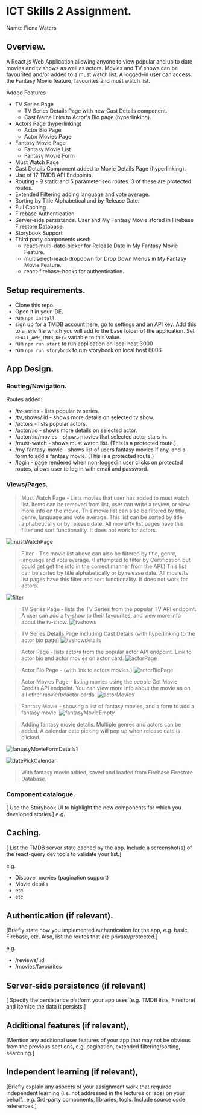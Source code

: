 
# ICT Skills 2 Assignment.

Name: Fiona Waters

## Overview.
A React.js Web Application allowing anyone to view popular and up to date movies and tv shows as well as actors. Movies and TV shows can be favourited and/or added to a must watch list. A logged-in user can access the Fantasy Movie feature, favourites and must watch list.

Added Features
+ TV Series Page
    + TV Series Details Page with new Cast Details component.
    + Cast Name links to Actor's Bio page (hyperlinking).
+ Actors Page (hyperlinking)
    + Actor Bio Page
    + Actor Movies Page
+ Fantasy Movie Page
    + Fantasy Movie List
    + Fantasy Movie Form
+ Must Watch Page
+ Cast Details Component added to Movie Details Page (hyperlinking).
+ Use of 17 TMDB API Endpoints.
+ Routing - 9 static and 5 parameterised routes. 3 of these are protected routes.
+ Extended Filtering adding language and vote average.
+ Sorting by Title Alphabetical and by Release Date.
+ Full Caching
+ Firebase Authentication
+ Server-side persistence. User and My Fantasy Movie stored in Firebase Firestore Database.
+ Storybook Support
+ Third party components used: 
    + react-multi-date-picker for Release Date in My Fantasy Movie Feature.
    + multiselect-react-dropdown for Drop Down Menus in My Fantasy Movie Feature.
    + react-firebase-hooks for authentication.


## Setup requirements.
+ Clone this repo.
+ Open it in your IDE. 
+ run `npm install` 
+ sign up for a TMDB account [here](https://www.themoviedb.org/signup), go to settings and an API key. Add this to a .env file which you will add to the base folder of the application. Set `REACT_APP_TMDB_KEY=` variable to this value.
+ run `npm run start` to run application on local host 3000
+ run `npm run storybook` to run storybook on local host 6006

## App Design.

### Routing/Navigation.

Routes added:

+ /tv-series - lists popular tv series.
+ /tv_shows/:id - shows more details on selected tv show.
+ /actors - lists popular actors.
+ /actor/:id - shows more details on selected actor.
+ /actor/:id/movies - shows movies that selected actor stars in.
+ /must-watch - shows must watch list. (This is a protected route.)
+ /my-fantasy-movie - shows list of users fantasy movies if any, and a form to add a fantasy movie. (This is a protected route.)
+ /login - page rendered when non-loggedin user clicks on protected routes, allows user to log in with email and password.


### Views/Pages.

> Must Watch Page - Lists movies that user has added to must watch list. Items can be removed from list, user can write a review, or view more info on the movie. This movie list can also be filtered by title, genre, language and vote average. This list can be sorted by title alphabetically or by release date. All movie/tv list pages have this filter and sort functionality. It does not work for actors.

![mustWatchPage](https://user-images.githubusercontent.com/76408967/185810050-8fc4423e-5a97-4739-b506-50eb54c90d14.jpg)

>Filter - The movie list above can also be filtered by title, genre, language and vote average. (I attempted to filter by Certification but could get get the info in the correct manner from the API.) This list can be sorted by title alphabetically or by release date. All movie/tv list pages have this filter and sort functionality. It does not work for actors.

![filter](https://user-images.githubusercontent.com/76408967/185810114-f007f297-77cb-465f-b86d-695d8423af9b.jpg)

>TV Series Page - lists the TV Series from the popular TV API endpoint. A user can add a tv-show to their favourites, and view more info about the tv-show.
![tvshows](https://user-images.githubusercontent.com/76408967/185810238-ad56eebe-6ed2-4565-bd17-eb26992b61a3.jpg)

> TV Series Details Page including Cast Details (with hyperlinking to the actor bio page)
![tvshowdetails](https://user-images.githubusercontent.com/76408967/185810352-96584487-2ad8-4de1-9c1d-3c221b6f3e44.jpg)

> Actor Page - lists actors from the popular actor API endpoint. Link to actor bio and actor movies on actor card.
![actorPage](https://user-images.githubusercontent.com/76408967/185810421-6f6440fc-709e-478e-b45f-5eac1d5f9663.jpg)

> Actor Bio Page - (with link to actors movies.)
![actorBioPage](https://user-images.githubusercontent.com/76408967/185810455-ff9340c6-9dc8-4bf3-a281-041557af3aea.jpg)

> Actor Movies Page -  listing movies using the people Get Movie Credits API endpoint. You can view more info about the movie as on all other movie/tv/actor cards.
![actorMovies](https://user-images.githubusercontent.com/76408967/185810526-7420f97f-3684-477a-ad6c-d95815cf4ad2.jpg)

> Fantasy Movie - showing a list of fantasy movies, and a form to add a fantasy movie. 
![fantasyMovieEmpty](https://user-images.githubusercontent.com/76408967/185810668-e2644597-61c0-4b34-8da8-6df86eba1eaf.jpg)

> Adding fantasy movie details. Multiple genres and actors can be added. A calendar date picking will pop up when release date is clicked. 

![fantasyMovieFormDetails1](https://user-images.githubusercontent.com/76408967/185810763-323bc724-71d0-4829-a801-8252ce5bba07.jpg)

![datePickCalendar](https://user-images.githubusercontent.com/76408967/185810884-5aa768fc-8c34-46fd-81f8-39550a6e948c.jpg)


> With fantasy movie added, saved and loaded from Firebase Firestore Database.


### Component catalogue.

[ Use the Storybook UI to highlight the new components for which you developed stories.]
e.g.



## Caching.

[ List the TMDB server state cached by the app. Include a screenshot(s) of the react-query dev tools to validate your list.]

e.g.
+ Discover movies (pagination support)
+ Movie details
 + etc
+ etc


## Authentication (if relevant).

[Briefly state how you implemented authentication for the app, e.g. basic, Firebase, etc. Also, list the routes that are private/protected.]

e.g.
+ /reviews/:id
+ /movies/favourites

## Server-side persistence (if relevant)

[ Specify the persistence 
platform your app uses (e.g. TMDB lists, Firestore) and itemize the data it persists.]

## Additional features (if relevant),

[Mention any additional user features of your app that may not be obvious from the previous sections, e.g. pagination, extended filtering/sorting, searching.]

## Independent learning (if relevant),

[Briefly explain any aspects of your assignment work that required independent learning (i.e. not addressed in the lectures or labs) on your behalf., e.g. 3rd-party components, libraries, tools. Include source code references.]

